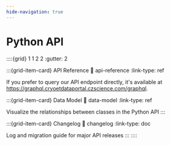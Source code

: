 ```yaml
---
hide-navigation: true
---
```


# Python API

::::{grid} 1 1 2 2
:gutter: 2

:::{grid-item-card} API Reference
:link: api-reference
:link-type: ref

If you prefer to query our API endpoint directly, it's available at https://graphql.cryoetdataportal.czscience.com/graphql.

:::{grid-item-card} Data Model
:link: data-model
:link-type: ref

Visualize the relationships between classes in the Python API
:::

:::{grid-item-card} Changelog
:link: changelog
:link-type: doc

Log and migration guide for major API releases
:::
::::
